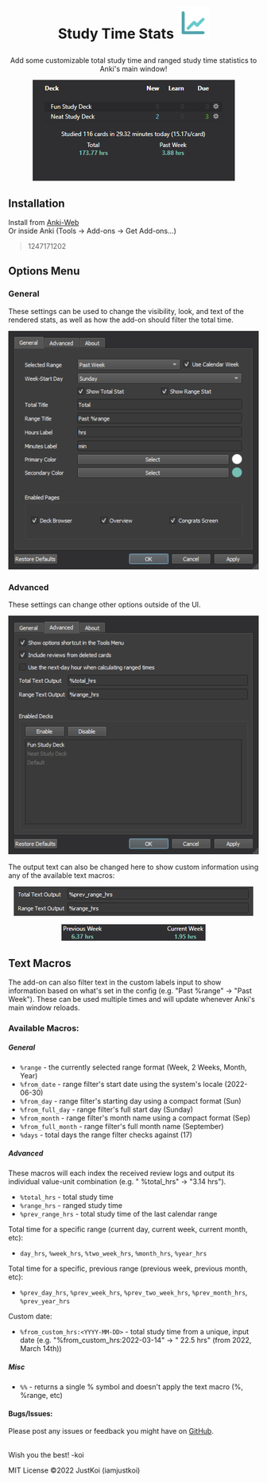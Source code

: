 # <p align="center">Study Time Stats <img src="res/img/stats_icon.svg"></p>
<p align="center">Add some customizable total study time and ranged study time statistics to Anki's main window!</p>  
<p align="center"><img src=".github/main_ui.png"></p>

## Installation  
Install from [Anki-Web](https://ankiweb.net/shared/info/1247171202)  
Or inside Anki (Tools -> Add-ons -> Get Add-ons...)
> 1247171202

## Options Menu  
### General
These settings can be used to change the visibility, look, and text of the rendered stats, as well as how the add-on should filter the total time.  
<p align="center"><img src=".github/options_general.png"></p>

### Advanced
These settings can change other options outside of the UI.
<p align="center"><img src=".github/options_advanced.png"></p>  

The output text can also be changed here to show custom information using any of the available text macros:
<p align="center"><img src=".github/custom_stat_options.png"></p>
<p align="center"><img src=".github/custom_stat.png"></p>

## Text Macros
The add-on can also filter text in the custom labels input to show information based on what's set in the config (e.g. "Past %range" -> "Past Week"). These can be used multiple times and will update whenever Anki's main window reloads.

### Available Macros:
##### General
+ `%range` - the currently selected range format (Week, 2 Weeks, Month, Year)
+ `%from_date` - range filter's start date using the system's locale (2022-06-30)
+ `%from_day` - range filter's starting day using a compact format (Sun)
+ `%from_full_day` - range filter's full start day (Sunday)
+ `%from_month` - range filter's month name using a compact format (Sep)
+ `%from_full_month` - range filter's full month name (September)
+ `%days` - total days the range filter checks against (17)

##### Advanced

These macros will each index the received review logs and output its individual value-unit combination (e.g. "
%total_hrs" -> "3.14 hrs").

+ `%total_hrs` - total study time
+ `%range_hrs` - ranged study time
+ `%prev_range_hrs` - total study time of the last calendar range

Total time for a specific range (current day, current week, current month, etc):

+ `day_hrs`, `%week_hrs`, `%two_week_hrs`, `%month_hrs`, `%year_hrs`

Total time for a specific, previous range (previous week, previous month, etc):

+ `%prev_day_hrs`, `%prev_week_hrs`, `%prev_two_week_hrs`, `%prev_month_hrs`, `%prev_year_hrs`

Custom date:

+ `%from_custom_hrs:<YYYY-MM-DD>` - total study time from a unique, input date (e.g. "%from_custom_hrs:2022-03-14" -> "
  22.5 hrs" (from 2022, March 14th))

##### Misc

+ `%%` - returns a single % symbol and doesn't apply the text macro (%, %range, etc)

#### Bugs/Issues:
Please post any issues or feedback you might have on [GitHub](https://github.com/iamjustkoi/StudyTimeStats/issues).
<br></br>  

Wish you the best! -koi

MIT License ©2022 JustKoi (iamjustkoi)
